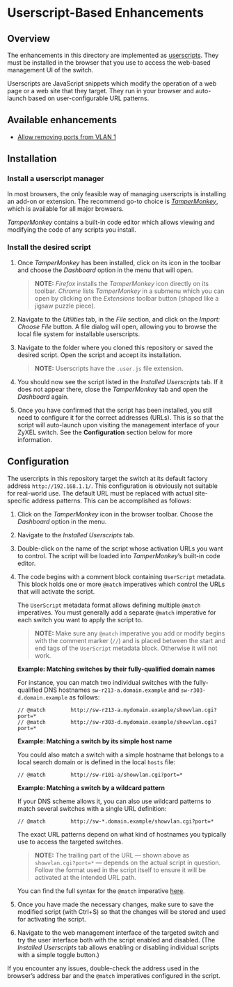 # Userscript-Based Enhancements

## Overview

The enhancements in this directory are implemented as [userscripts](https://en.wikipedia.org/wiki/Userscript). They must be installed in the browser that you use to access the web-based management UI of the switch.

Userscripts are JavaScript snippets which modify the operation of a web page or a web site that they target. They run in your browser and auto-launch based on user-configurable URL patterns.

## Available enhancements

- [Allow removing ports from VLAN 1](src/)

## Installation

### Install a userscript manager

In most browsers, the only feasible way of managing userscripts is installing an add-on or extension. The recommend go-to choice  is *[TamperMonkey](https://www.tampermonkey.net/)*, which is available for all major browsers.

*TamperMonkey* contains a built-in code editor which allows viewing and modifying the code of any scripts you install.

### Install the desired script

1. Once *TamperMonkey* has been installed, click on its icon in the toolbar and choose the *Dashboard* option in the menu that will open.

   > **NOTE:** *Firefox* installs the *TamperMonkey* icon directly on its toolbar. *Chrome* lists *TamperMonkey* in a submenu which you can open by clicking on the *Extensions* toolbar button (shaped like a jigsaw puzzle piece). 

2. Navigate to the *Utilities* tab,  in the *File* section, and click on the *Import: Choose File* button. A file dialog will open, allowing you to browse the local file system for installable userscripts.

3. Navigate to the folder where you cloned this repository or saved the desired script. Open the script and accept its installation.

   > **NOTE:** Userscripts have the `.user.js` file extension.

4. You should now see the script listed in the *Installed Userscripts* tab. If it does not appear there, close the *TamperMonkey* tab and open the *Dashboard* again.

5. Once you have confirmed that the script has been installed, you still need to configure it for the correct addresses (URLs). This is so that the script will auto-launch upon visiting the management interface of your ZyXEL switch. See the **Configuration** section below for more information.

## Configuration

The usercripts in this repository target the switch at its default factory address `http://192.168.1.1/`. This configuration is obviously not suitable for real-world use. The default URL must be replaced with actual site-specific address patterns. This can be accomplished as follows:

1. Click on the *TamperMonkey* icon in the browser toolbar. Choose the *Dashboard* option in the menu.

2. Navigate to the *Installed Userscripts* tab.

3. Double-click on the name of the script whose activation URLs you want to control. The script will be loaded into *TamperMonkey*’s built-in code editor.

4. The code begins with a comment block containing `UserScript` metadata. This block holds one or more `@match` imperatives which control the URLs that will activate the script.

   The `UserScript` metadata format allows defining multiple `@match` imperatives. You must generally add a separate `@match` imperative for each switch you want to apply the script to. 

   > **NOTE:** Make sure any `@match` imperative you add or modify begins with the comment marker (`//`) and is placed between the start and end tags of the `UserScript` metadata block. Otherwise it will not work.

   **Example: Matching switches by their fully-qualified domain names**

   For instance, you can match two individual switches with the fully-qualified DNS hostnames `sw-r213-a.domain.example` and `sw-r303-d.domain.example` as follows:

   ```
   // @match        http://sw-r213-a.mydomain.example/showvlan.cgi?port=*
   // @match        http://sw-r303-d.mydomain.example/showvlan.cgi?port=*
   ```

   **Example: Matching a switch by its simple host name**

   You could also match a switch with a simple hostname that belongs to a local search domain or is defined in the local `hosts` file:

   ```
   // @match        http://sw-r101-a/showvlan.cgi?port=*
   ```

   **Example: Matching a switch by a wildcard pattern**

   If your DNS scheme allows it, you can also use wildcard patterns to match several switches with a single URL definition:

   ```
   // @match        http://sw-*.domain.example/showvlan.cgi?port=*
   ```

   The exact URL patterns depend on what kind of hostnames you typically use to access the targeted switches.

   > **NOTE:** The trailing part of the URL — shown above as `showvlan.cgi?port=*` — depends on the actual script in question. Follow the format used in the script itself to ensure it will be activated at the intended URL path.

   You can find the full syntax for the `@match` imperative [here](https://developer.chrome.com/docs/extensions/mv2/match_patterns/). 

5. Once you have made the necessary changes, make sure to save the modified script (with Ctrl+S) so that the changes will be stored and used for activating the script.

6. Navigate to the web management interface of the targeted switch and try the user interface both with the script enabled and disabled. (The *Installed Userscripts* tab allows enabling or disabling individual scripts with a simple toggle button.) 

If you encounter any issues, double-check the address used in the browser’s address bar and the `@match` imperatives configured in the script.
